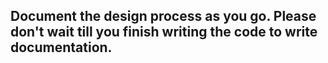 ## Document the design process as you go. Please don't wait till you finish writing the code to write documentation.